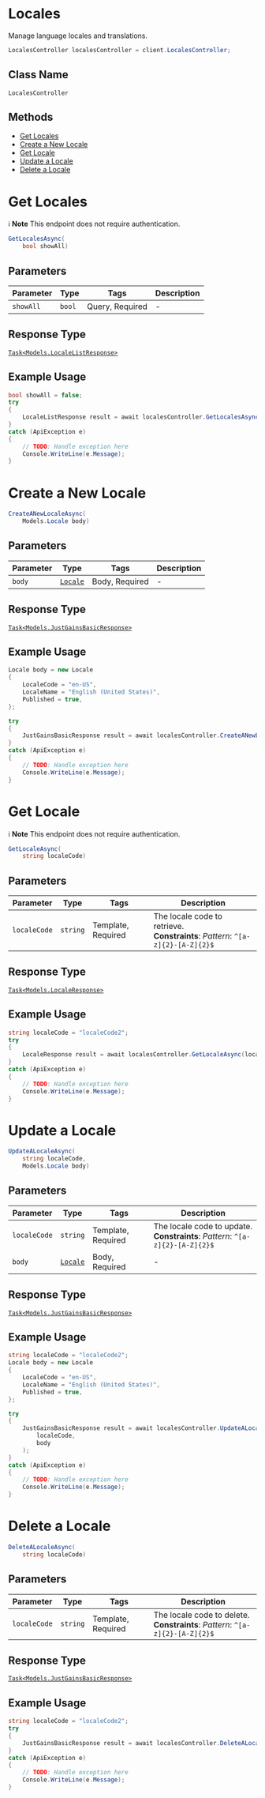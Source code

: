 # Locales

Manage language locales and translations.

```csharp
LocalesController localesController = client.LocalesController;
```

## Class Name

`LocalesController`

## Methods

* [Get Locales](../../doc/controllers/locales.md#get-locales)
* [Create a New Locale](../../doc/controllers/locales.md#create-a-new-locale)
* [Get Locale](../../doc/controllers/locales.md#get-locale)
* [Update a Locale](../../doc/controllers/locales.md#update-a-locale)
* [Delete a Locale](../../doc/controllers/locales.md#delete-a-locale)


# Get Locales

:information_source: **Note** This endpoint does not require authentication.

```csharp
GetLocalesAsync(
    bool showAll)
```

## Parameters

| Parameter | Type | Tags | Description |
|  --- | --- | --- | --- |
| `showAll` | `bool` | Query, Required | - |

## Response Type

[`Task<Models.LocaleListResponse>`](../../doc/models/locale-list-response.md)

## Example Usage

```csharp
bool showAll = false;
try
{
    LocaleListResponse result = await localesController.GetLocalesAsync(showAll);
}
catch (ApiException e)
{
    // TODO: Handle exception here
    Console.WriteLine(e.Message);
}
```


# Create a New Locale

```csharp
CreateANewLocaleAsync(
    Models.Locale body)
```

## Parameters

| Parameter | Type | Tags | Description |
|  --- | --- | --- | --- |
| `body` | [`Locale`](../../doc/models/locale.md) | Body, Required | - |

## Response Type

[`Task<Models.JustGainsBasicResponse>`](../../doc/models/just-gains-basic-response.md)

## Example Usage

```csharp
Locale body = new Locale
{
    LocaleCode = "en-US",
    LocaleName = "English (United States)",
    Published = true,
};

try
{
    JustGainsBasicResponse result = await localesController.CreateANewLocaleAsync(body);
}
catch (ApiException e)
{
    // TODO: Handle exception here
    Console.WriteLine(e.Message);
}
```


# Get Locale

:information_source: **Note** This endpoint does not require authentication.

```csharp
GetLocaleAsync(
    string localeCode)
```

## Parameters

| Parameter | Type | Tags | Description |
|  --- | --- | --- | --- |
| `localeCode` | `string` | Template, Required | The locale code to retrieve.<br>**Constraints**: *Pattern*: `^[a-z]{2}-[A-Z]{2}$` |

## Response Type

[`Task<Models.LocaleResponse>`](../../doc/models/locale-response.md)

## Example Usage

```csharp
string localeCode = "localeCode2";
try
{
    LocaleResponse result = await localesController.GetLocaleAsync(localeCode);
}
catch (ApiException e)
{
    // TODO: Handle exception here
    Console.WriteLine(e.Message);
}
```


# Update a Locale

```csharp
UpdateALocaleAsync(
    string localeCode,
    Models.Locale body)
```

## Parameters

| Parameter | Type | Tags | Description |
|  --- | --- | --- | --- |
| `localeCode` | `string` | Template, Required | The locale code to update.<br>**Constraints**: *Pattern*: `^[a-z]{2}-[A-Z]{2}$` |
| `body` | [`Locale`](../../doc/models/locale.md) | Body, Required | - |

## Response Type

[`Task<Models.JustGainsBasicResponse>`](../../doc/models/just-gains-basic-response.md)

## Example Usage

```csharp
string localeCode = "localeCode2";
Locale body = new Locale
{
    LocaleCode = "en-US",
    LocaleName = "English (United States)",
    Published = true,
};

try
{
    JustGainsBasicResponse result = await localesController.UpdateALocaleAsync(
        localeCode,
        body
    );
}
catch (ApiException e)
{
    // TODO: Handle exception here
    Console.WriteLine(e.Message);
}
```


# Delete a Locale

```csharp
DeleteALocaleAsync(
    string localeCode)
```

## Parameters

| Parameter | Type | Tags | Description |
|  --- | --- | --- | --- |
| `localeCode` | `string` | Template, Required | The locale code to delete.<br>**Constraints**: *Pattern*: `^[a-z]{2}-[A-Z]{2}$` |

## Response Type

[`Task<Models.JustGainsBasicResponse>`](../../doc/models/just-gains-basic-response.md)

## Example Usage

```csharp
string localeCode = "localeCode2";
try
{
    JustGainsBasicResponse result = await localesController.DeleteALocaleAsync(localeCode);
}
catch (ApiException e)
{
    // TODO: Handle exception here
    Console.WriteLine(e.Message);
}
```

